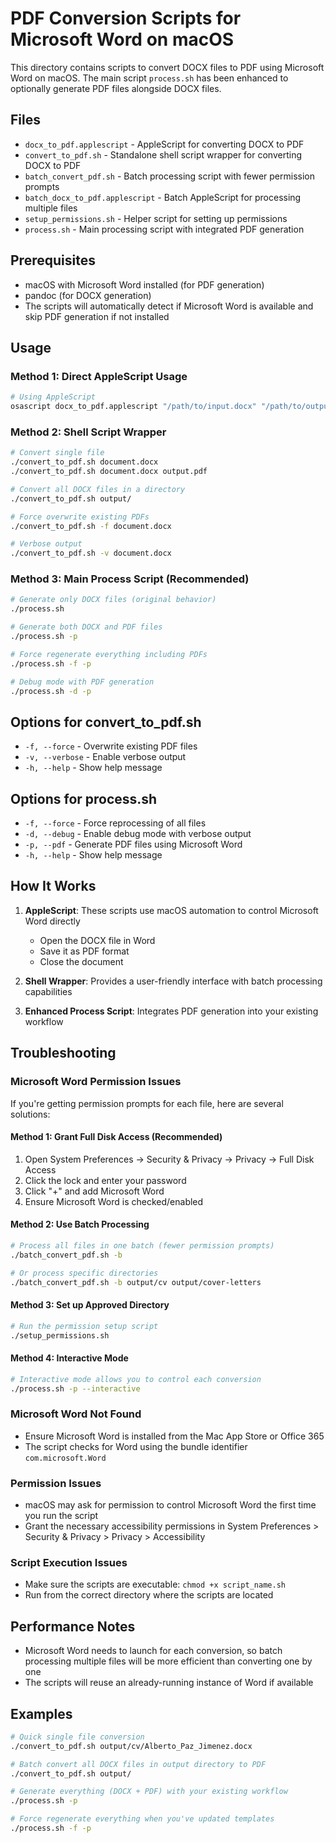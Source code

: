 # PDF Conversion Scripts for Microsoft Word on macOS

This directory contains scripts to convert DOCX files to PDF using Microsoft Word on macOS. The main script `process.sh` has been enhanced to optionally generate PDF files alongside DOCX files.

## Files

- `docx_to_pdf.applescript` - AppleScript for converting DOCX to PDF
- `convert_to_pdf.sh` - Standalone shell script wrapper for converting DOCX to PDF
- `batch_convert_pdf.sh` - Batch processing script with fewer permission prompts
- `batch_docx_to_pdf.applescript` - Batch AppleScript for processing multiple files
- `setup_permissions.sh` - Helper script for setting up permissions
- `process.sh` - Main processing script with integrated PDF generation

## Prerequisites

- macOS with Microsoft Word installed (for PDF generation)
- pandoc (for DOCX generation)
- The scripts will automatically detect if Microsoft Word is available and skip PDF generation if not installed

## Usage

### Method 1: Direct AppleScript Usage

```bash
# Using AppleScript
osascript docx_to_pdf.applescript "/path/to/input.docx" "/path/to/output.pdf"
```

### Method 2: Shell Script Wrapper

```bash
# Convert single file
./convert_to_pdf.sh document.docx
./convert_to_pdf.sh document.docx output.pdf

# Convert all DOCX files in a directory
./convert_to_pdf.sh output/

# Force overwrite existing PDFs
./convert_to_pdf.sh -f document.docx

# Verbose output
./convert_to_pdf.sh -v document.docx
```

### Method 3: Main Process Script (Recommended)

```bash
# Generate only DOCX files (original behavior)
./process.sh

# Generate both DOCX and PDF files
./process.sh -p

# Force regenerate everything including PDFs
./process.sh -f -p

# Debug mode with PDF generation
./process.sh -d -p
```

## Options for convert_to_pdf.sh

- `-f, --force` - Overwrite existing PDF files
- `-v, --verbose` - Enable verbose output
- `-h, --help` - Show help message

## Options for process.sh

- `-f, --force` - Force reprocessing of all files
- `-d, --debug` - Enable debug mode with verbose output  
- `-p, --pdf` - Generate PDF files using Microsoft Word
- `-h, --help` - Show help message

## How It Works

1. **AppleScript**: These scripts use macOS automation to control Microsoft Word directly
   - Open the DOCX file in Word
   - Save it as PDF format
   - Close the document

2. **Shell Wrapper**: Provides a user-friendly interface with batch processing capabilities

3. **Enhanced Process Script**: Integrates PDF generation into your existing workflow

## Troubleshooting

### Microsoft Word Permission Issues

If you're getting permission prompts for each file, here are several solutions:

#### Method 1: Grant Full Disk Access (Recommended)

1. Open System Preferences → Security & Privacy → Privacy → Full Disk Access
2. Click the lock and enter your password
3. Click "+" and add Microsoft Word
4. Ensure Microsoft Word is checked/enabled

#### Method 2: Use Batch Processing

```bash
# Process all files in one batch (fewer permission prompts)
./batch_convert_pdf.sh -b

# Or process specific directories
./batch_convert_pdf.sh -b output/cv output/cover-letters
```

#### Method 3: Set up Approved Directory

```bash
# Run the permission setup script
./setup_permissions.sh
```

#### Method 4: Interactive Mode

```bash
# Interactive mode allows you to control each conversion
./process.sh -p --interactive
```

### Microsoft Word Not Found

- Ensure Microsoft Word is installed from the Mac App Store or Office 365
- The script checks for Word using the bundle identifier `com.microsoft.Word`

### Permission Issues

- macOS may ask for permission to control Microsoft Word the first time you run the script
- Grant the necessary accessibility permissions in System Preferences > Security & Privacy > Privacy > Accessibility

### Script Execution Issues

- Make sure the scripts are executable: `chmod +x script_name.sh`
- Run from the correct directory where the scripts are located

## Performance Notes

- Microsoft Word needs to launch for each conversion, so batch processing multiple files will be more efficient than converting one by one
- The scripts will reuse an already-running instance of Word if available

## Examples

```bash
# Quick single file conversion
./convert_to_pdf.sh output/cv/Alberto_Paz_Jimenez.docx

# Batch convert all DOCX files in output directory to PDF
./convert_to_pdf.sh output/

# Generate everything (DOCX + PDF) with your existing workflow
./process.sh -p

# Force regenerate everything when you've updated templates
./process.sh -f -p
```
